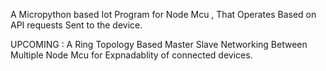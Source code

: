 A Micropython based Iot Program for Node Mcu , That Operates Based on API requests Sent to the device.

UPCOMING : A Ring Topology Based Master Slave Networking Between Multiple Node Mcu for Expnadablity of connected devices.
